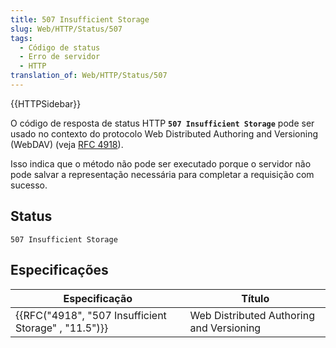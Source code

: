 ```yaml
---
title: 507 Insufficient Storage
slug: Web/HTTP/Status/507
tags:
  - Código de status
  - Erro de servidor
  - HTTP
translation_of: Web/HTTP/Status/507
---
```

{{HTTPSidebar}}

O código de resposta de status HTTP **`507 Insufficient Storage`** pode ser usado no contexto do protocolo Web Distributed Authoring and Versioning (WebDAV) (veja [RFC 4918](https://tools.ietf.org/html/rfc4918)).

Isso indica que o método não pode ser executado porque o servidor não pode salvar a representação necessária para completar a requisição com sucesso.

## Status

    507 Insufficient Storage

## Especificações

| Especificação                                                        | Título                                   |
| -------------------------------------------------------------------- | ---------------------------------------- |
| {{RFC("4918", "507 Insufficient Storage" , "11.5")}} | Web Distributed Authoring and Versioning |
